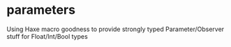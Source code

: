 # parameters
Using Haxe macro goodness to provide strongly typed Parameter/Observer stuff for Float/Int/Bool types
